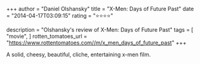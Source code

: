 +++
author = "Daniel Olshansky"
title = "X-Men: Days of Future Past"
date = "2014-04-17T03:09:15"
rating = "⭐⭐⭐⭐"

description = "Olshansky's review of X-Men: Days of Future Past"
tags = [
    "movie",
]
rotten_tomatoes_url = "https://www.rottentomatoes.com//m/x_men_days_of_future_past"
+++

A solid, cheesy, beautiful, cliche, entertaining x-men film.
